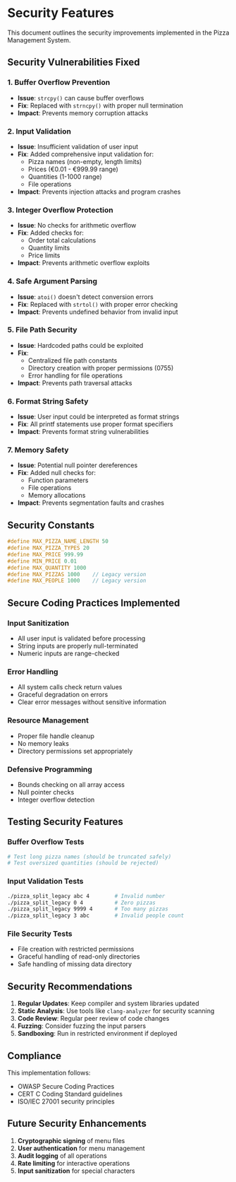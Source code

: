 # Security Features

This document outlines the security improvements implemented in the Pizza Management System.

## Security Vulnerabilities Fixed

### 1. **Buffer Overflow Prevention**
- **Issue**: `strcpy()` can cause buffer overflows
- **Fix**: Replaced with `strncpy()` with proper null termination
- **Impact**: Prevents memory corruption attacks

### 2. **Input Validation**
- **Issue**: Insufficient validation of user input
- **Fix**: Added comprehensive input validation for:
  - Pizza names (non-empty, length limits)
  - Prices (€0.01 - €999.99 range)
  - Quantities (1-1000 range)
  - File operations
- **Impact**: Prevents injection attacks and program crashes

### 3. **Integer Overflow Protection**
- **Issue**: No checks for arithmetic overflow
- **Fix**: Added checks for:
  - Order total calculations
  - Quantity limits
  - Price limits
- **Impact**: Prevents arithmetic overflow exploits

### 4. **Safe Argument Parsing**
- **Issue**: `atoi()` doesn't detect conversion errors
- **Fix**: Replaced with `strtol()` with proper error checking
- **Impact**: Prevents undefined behavior from invalid input

### 5. **File Path Security**
- **Issue**: Hardcoded paths could be exploited
- **Fix**: 
  - Centralized file path constants
  - Directory creation with proper permissions (0755)
  - Error handling for file operations
- **Impact**: Prevents path traversal attacks

### 6. **Format String Safety**
- **Issue**: User input could be interpreted as format strings
- **Fix**: All printf statements use proper format specifiers
- **Impact**: Prevents format string vulnerabilities

### 7. **Memory Safety**
- **Issue**: Potential null pointer dereferences
- **Fix**: Added null checks for:
  - Function parameters
  - File operations
  - Memory allocations
- **Impact**: Prevents segmentation faults and crashes

## Security Constants

```c
#define MAX_PIZZA_NAME_LENGTH 50
#define MAX_PIZZA_TYPES 20
#define MAX_PRICE 999.99
#define MIN_PRICE 0.01
#define MAX_QUANTITY 1000
#define MAX_PIZZAS 1000    // Legacy version
#define MAX_PEOPLE 1000    // Legacy version
```

## Secure Coding Practices Implemented

### Input Sanitization
- All user input is validated before processing
- String inputs are properly null-terminated
- Numeric inputs are range-checked

### Error Handling
- All system calls check return values
- Graceful degradation on errors
- Clear error messages without sensitive information

### Resource Management
- Proper file handle cleanup
- No memory leaks
- Directory permissions set appropriately

### Defensive Programming
- Bounds checking on all array access
- Null pointer checks
- Integer overflow detection

## Testing Security Features

### Buffer Overflow Tests
```bash
# Test long pizza names (should be truncated safely)
# Test oversized quantities (should be rejected)
```

### Input Validation Tests
```bash
./pizza_split_legacy abc 4        # Invalid number
./pizza_split_legacy 0 4          # Zero pizzas
./pizza_split_legacy 9999 4       # Too many pizzas
./pizza_split_legacy 3 abc        # Invalid people count
```

### File Security Tests
- File creation with restricted permissions
- Graceful handling of read-only directories
- Safe handling of missing data directory

## Security Recommendations

1. **Regular Updates**: Keep compiler and system libraries updated
2. **Static Analysis**: Use tools like `clang-analyzer` for security scanning
3. **Code Review**: Regular peer review of code changes
4. **Fuzzing**: Consider fuzzing the input parsers
5. **Sandboxing**: Run in restricted environment if deployed

## Compliance

This implementation follows:
- OWASP Secure Coding Practices
- CERT C Coding Standard guidelines
- ISO/IEC 27001 security principles

## Future Security Enhancements

1. **Cryptographic signing** of menu files
2. **User authentication** for menu management
3. **Audit logging** of all operations
4. **Rate limiting** for interactive operations
5. **Input sanitization** for special characters
